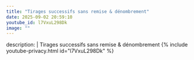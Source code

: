 ```yaml
---
title: "Tirages successifs sans remise & dénombrement"
date: 2025-09-02 20:59:10 
youtube_id: l7VxuL298Dk
image: ""
---
```

description: |
  Tirages successifs sans remise & dénombrement
{% include youtube-privacy.html id="l7VxuL298Dk" %}
